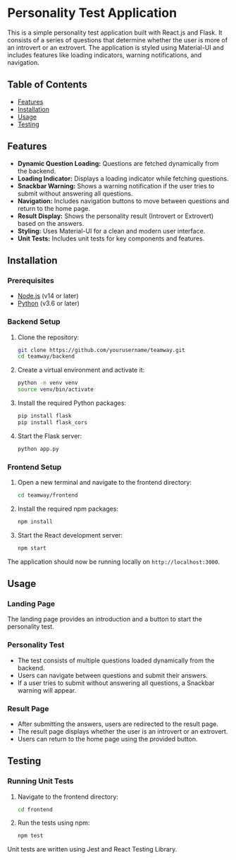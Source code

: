# Personality Test Application

This is a simple personality test application built with React.js and Flask. It consists of a series of questions that determine whether the user is more of an introvert or an extrovert. The application is styled using Material-UI and includes features like loading indicators, warning notifications, and navigation.

## Table of Contents

- [Features](#features)
- [Installation](#installation)
- [Usage](#usage)
- [Testing](#testing)

## Features

- **Dynamic Question Loading:** Questions are fetched dynamically from the backend.
- **Loading Indicator:** Displays a loading indicator while fetching questions.
- **Snackbar Warning:** Shows a warning notification if the user tries to submit without answering all questions.
- **Navigation:** Includes navigation buttons to move between questions and return to the home page.
- **Result Display:** Shows the personality result (Introvert or Extrovert) based on the answers.
- **Styling:** Uses Material-UI for a clean and modern user interface.
- **Unit Tests:** Includes unit tests for key components and features.

## Installation

### Prerequisites

- [Node.js](https://nodejs.org/) (v14 or later)
- [Python](https://www.python.org/) (v3.6 or later)

### Backend Setup

1. Clone the repository:

   ```bash
   git clone https://github.com/yourusername/teamway.git
   cd teamway/backend
   ```

2. Create a virtual environment and activate it:

   ```bash
   python -m venv venv
   source venv/bin/activate
   ```

3. Install the required Python packages:

   ```bash
   pip install flask
   pip install flask_cors
   ```

4. Start the Flask server:

   ```bash
   python app.py
   ```

### Frontend Setup

1. Open a new terminal and navigate to the frontend directory:

   ```bash
   cd teamway/frontend
   ```

2. Install the required npm packages:

   ```bash
   npm install
   ```

3. Start the React development server:

   ```bash
   npm start
   ```

The application should now be running locally on `http://localhost:3000`.

## Usage

### Landing Page

The landing page provides an introduction and a button to start the personality test.

### Personality Test

- The test consists of multiple questions loaded dynamically from the backend.
- Users can navigate between questions and submit their answers.
- If a user tries to submit without answering all questions, a Snackbar warning will appear.

### Result Page

- After submitting the answers, users are redirected to the result page.
- The result page displays whether the user is an introvert or an extrovert.
- Users can return to the home page using the provided button.

## Testing

### Running Unit Tests

1. Navigate to the frontend directory:

   ```bash
   cd frontend
   ```

2. Run the tests using npm:

   ```bash
   npm test
   ```

Unit tests are written using Jest and React Testing Library.
